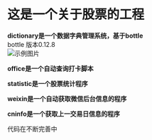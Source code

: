 这是一个关于股票的工程
=============
**dictionary是一个数据字典管理系统，基于bottle**          
bottle 版本0.12.8          
![示例图片](http://i.imgur.com/BNXXYoo.png)
           
**office是一个自动查询打卡脚本**    
           
**statistic是一个股票统计程序**
           
**weixin是一个自动获取微信后台信息的程序**

**cninfo是一个获取上一交易日信息的程序**

代码在不断完善中

